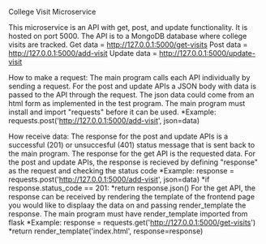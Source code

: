 College Visit Microservice

This microservice is an API with get, post, and update functionality. It is hosted on port 5000.
The API is to a MongoDB database where college visits are tracked.
Get data = http://127.0.0.1:5000/get-visits
Post data = http://127.0.0.1:5000/add-visit
Update data = http://127.0.0.1:5000/update-visit

How to make a request:
The main program calls each API individually by sending a request. 
For the post and update APIs a JSON body with data is passed to the API through the request. 
The json data could come from an html form as implemented in the test program.
The main program must install and import "requests" before it can be used. 
*Example: requests.post('http://127.0.0.1:5000/add-visit', json=data)

How receive data: 
The response for the post and update APIs is a successful (201) or unsuccesful (401) status message that is sent back to the main program. 
The response for the get API is the requested data.
For the post and update APIs, the response is recieved by defining "response" as the request and checking the status code
*Example: response = requests.post('http://127.0.0.1:5000/add-visit', json=data)
         *if response.status_code == 201:
            *return response.json()
For the get API, the response can be received by rendering the template of the frontend page you would like to displaay the data on and passing render_template the response.
The main program must have render_template imported from flask
*Example: response = requests.get('http://127.0.0.1:5000/get-visits')
         *return render_template('index.html', response=response)
